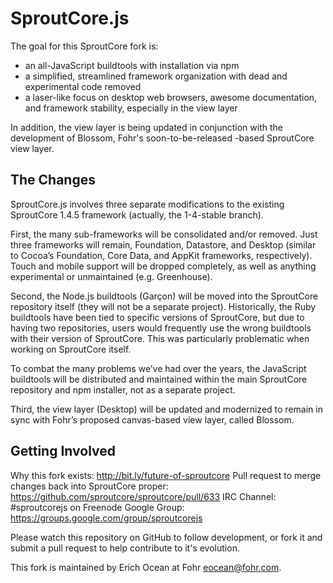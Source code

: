 SproutCore.js
=============

The goal for this SproutCore fork is:

* an all-JavaScript buildtools with installation via npm
* a simplified, streamlined framework organization with dead and experimental code removed
* a laser-like focus on desktop web browsers, awesome documentation, and framework stability, especially in the view layer

In addition, the view layer is being updated in conjunction with the development of Blossom, Fohr's soon-to-be-released <canvas>-based SproutCore view layer.

The Changes
-----------

SproutCore.js involves three separate modifications to the existing SproutCore 1.4.5 framework (actually, the 1-4-stable branch).

First, the many sub-frameworks will be consolidated and/or removed. Just three frameworks will remain, Foundation, Datastore, and Desktop (similar to Cocoa’s Foundation, Core Data, and AppKit frameworks, respectively). Touch and mobile support will be dropped completely, as well as anything experimental or unmaintained (e.g. Greenhouse).

Second, the Node.js buildtools (Garçon) will be moved into the SproutCore repository itself (they will not be a separate project). Historically, the Ruby buildtools have been tied to specific versions of SproutCore, but due to having two repositories, users would frequently use the wrong buildtools with their version of SproutCore. This was particularly problematic when working on SproutCore itself.

To combat the many problems we’ve had over the years, the JavaScript buildtools will be distributed and maintained within the main SproutCore repository and npm installer, not as a separate project.

Third, the view layer (Desktop) will be updated and modernized to remain in sync with Fohr’s proposed canvas-based view layer, called Blossom.

Getting Involved
----------------

Why this fork exists: http://bit.ly/future-of-sproutcore
Pull request to merge changes back into SproutCore proper: https://github.com/sproutcore/sproutcore/pull/633
IRC Channel: #sproutcorejs on Freenode
Google Group: https://groups.google.com/group/sproutcorejs

Please watch this repository on GitHub to follow development, or fork it and submit a pull request to help contribute to it's evolution.

This fork is maintained by Erich Ocean at Fohr <eocean@fohr.com>.